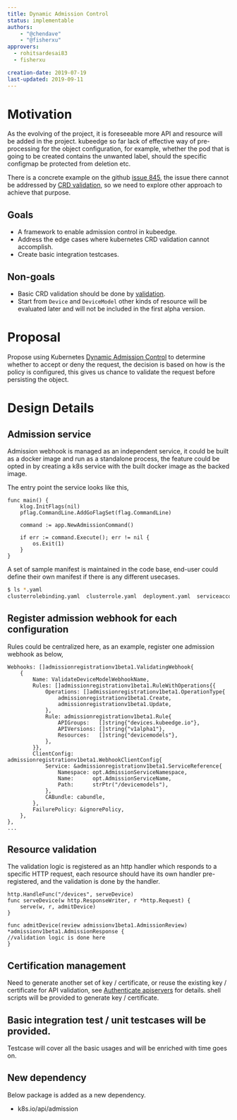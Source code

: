 ```yaml
---
title: Dynamic Admission Control
status: implementable
authors:
    - "@chendave"
    - "@fisherxu"
approvers:
  - rohitsardesai83
  - fisherxu

creation-date: 2019-07-19
last-updated: 2019-09-11
---
```


# Motivation
As the evolving of the project, it is foreseeable more API and resource will be added in the project. kubeedge so far lack of effective way of pre-processing for the object configuration, for example, whether the pod that is going to be created contains the unwanted label, should the specific configmap be protected from deletion etc.

There is a concrete example on the github [issue 845](https://github.com/kubeedge/kubeedge/issues/845), the issue there cannot be addressed by [CRD validation](https://kubernetes.io/docs/tasks/access-kubernetes-api/custom-resources/custom-resource-definitions/#validation), so we need to explore other approach to achieve that purpose.


## Goals
* A framework to enable admission control in kubeedge.
* Address the edge cases where kubernetes CRD validation cannot accomplish.
* Create basic integration testcases.

## Non-goals
* Basic CRD validation should be done by [validation](https://kubernetes.io/docs/tasks/access-kubernetes-api/custom-resources/custom-resource-definitions/#validation).
* Start from `Device` and `DeviceModel` other kinds of resource will be evaluated later and will not be included in the first alpha version.

# Proposal
Propose using Kubernetes [Dynamic Admission Control](https://kubernetes.io/docs/reference/access-authn-authz/extensible-admission-controllers) to determine whether to accept or deny the request, the decision is based on how is the policy is configured, this gives us chance to validate the request before persisting the object.


# Design Details

## Admission service

Admission webhook is managed as an independent service, it could be built as a docker image and run as a standalone process, the feature could
be opted in by creating a k8s service with the built docker image as the backed image.

The entry point the service looks like this,

```golang
func main() {
	klog.InitFlags(nil)
	pflag.CommandLine.AddGoFlagSet(flag.CommandLine)

	command := app.NewAdmissionCommand()

	if err := command.Execute(); err != nil {
		os.Exit(1)
	}
}
```

A set of sample manifest is maintained in the code base, end-user could define their own manifest if there is any different usecases.

```bash
$ ls *.yaml
clusterrolebinding.yaml  clusterrole.yaml  deployment.yaml  serviceaccount.yaml  service.yaml
```


## Register admission webhook for each configuration
Rules could be centralized here, as an example, register one admission webhook as below,

```golang
Webhooks: []admissionregistrationv1beta1.ValidatingWebhook{
	{
		Name: ValidateDeviceModelWebhookName,
		Rules: []admissionregistrationv1beta1.RuleWithOperations{{
			Operations: []admissionregistrationv1beta1.OperationType{
				admissionregistrationv1beta1.Create,
				admissionregistrationv1beta1.Update,
			},
			Rule: admissionregistrationv1beta1.Rule{
				APIGroups:   []string{"devices.kubeedge.io"},
				APIVersions: []string{"v1alpha1"},
				Resources:   []string{"devicemodels"},
			},
		}},
		ClientConfig: admissionregistrationv1beta1.WebhookClientConfig{
			Service: &admissionregistrationv1beta1.ServiceReference{
				Namespace: opt.AdmissionServiceNamespace,
				Name:      opt.AdmissionServiceName,
				Path:      strPtr("/devicemodels"),
			},
			CABundle: cabundle,
		},
		FailurePolicy: &ignorePolicy,
	},
},
...
```

## Resource validation
The validation logic is registered as an http handler which responds to a specific HTTP request, each resource should have its own handler
pre-registered, and the validation is done by the handler.

```golang
http.HandleFunc("/devices", serveDevice)
func serveDevice(w http.ResponseWriter, r *http.Request) {
	serve(w, r, admitDevice)
}
```

```golang
func admitDevice(review admissionv1beta1.AdmissionReview) *admissionv1beta1.AdmissionResponse {
//validation logic is done here
}
```

## Certification management
Need to generate another set of key / certificate, or reuse the existing key / certificate for API validation, see [Authenticate apiservers](https://kubernetes.io/docs/reference/access-authn-authz/extensible-admission-controllers/#authenticate-apiservers) for details.
shell scripts will be provided to generate key / certificate.


## Basic integration test / unit testcases will be provided.
Testcase will cover all the basic usages and will be enriched with time goes on.

## New dependency
Below package is added as a new dependency.
* k8s.io/api/admission
